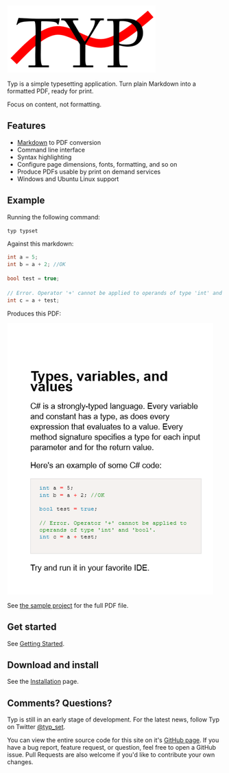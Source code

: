 ![logo](logo.png)

Typ is a simple typesetting application. Turn plain Markdown into a formatted PDF, ready for print.

Focus on content, not formatting.

## Features

- [Markdown](usage/writing-markdown.md) to PDF conversion
- Command line interface
- Syntax highlighting
- Configure page dimensions, fonts, formatting, and so on
- Produce PDFs usable by print on demand services
- Windows and Ubuntu Linux support

## Example

Running the following command:

`typ typset`

Against this markdown:

```c#
int a = 5;
int b = a + 2; //OK

bool test = true;

// Error. Operator '+' cannot be applied to operands of type 'int' and 'bool'.
int c = a + test;
```

Produces this PDF:

![sample](sample.png)

See [the sample project](https://github.com/MikielAgutu/typ-site/tree/master/sample-project) for the full PDF file.

## Get started

See [Getting Started](./getting-started.md).

## Download and install

See the [Installation](./usage/installation.md) page.

## Comments? Questions?

Typ is still in an early stage of development. For the latest news, follow Typ on Twitter [@typ_set](https://twitter.com/typ_set).

You can view the entire source code for this site on it's [GitHub page](https://github.com/MikielAgutu/typ-site). If you have a bug report, feature request, or question, feel free to open a GitHub issue. Pull Requests are also welcome if you'd like to contribute your own changes.